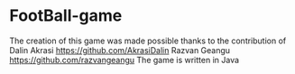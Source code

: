 # FootBall-game

The creation of this game was made possible thanks to the contribution of
Dalin Akrasi https://github.com/AkrasiDalin
Razvan Geangu https://github.com/razvangeangu
The game is written in Java
